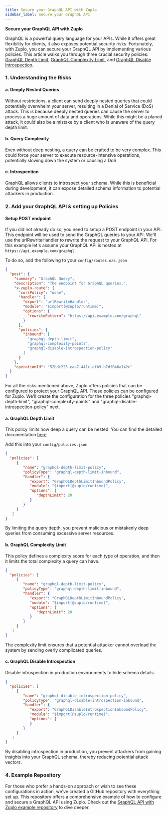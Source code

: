 ```yaml
---
title: Secure your GraphQL API with Zuplo
sidebar_label: Secure your GraphQL API
---
```


**Secure your GraphQL API with Zuplo**

GraphQL is a powerful query language for your APIs. While it offers great flexibility for clients, it also exposes potential security risks. Fortunately, with Zuplo, you can secure your GraphQL API by implementing various policies. This article walks you through three crucial security policies: [GraphQL Depth Limit](docs/policies/graphql-depth-limit-inbound), [GraphQL Complexity Limit](docs/policies/graphql-complexity-limit-inbound), and [GraphQL Disable Introspection](/docs/policies/graphql-disable-introspection-inbound).

### 1. Understanding the Risks

#### a. Deeply Nested Queries

Without restrictions, a client can send deeply nested queries that could potentially overwhelm your server, resulting in a Denial of Service (DoS) attack. This is because deeply nested queries can cause the server to process a huge amount of data and operations. While this might be a planed attack, it could also be a mistake by a client who is unaware of the query depth limit.

#### b. Query Complexity

Even without deep nesting, a query can be crafted to be very complex. This could force your server to execute resource-intensive operations, potentially slowing down the system or causing a DoS.

#### c. Introspection

GraphQL allows clients to introspect your schema. While this is beneficial during development, it can expose detailed schema information to potential attackers in production.

### 2. Add your GraphQL API & setting up Policies

#### Setup POST endpoint
If you did not already do so, you need to setup a POST endpoint in your API. This endpoint will be used to send the GraphQL queries to your API. We'll use the urlRewriteHandler to rewrite the request to your GraphQL API.
For this example let's assume your GraphQL API is hosted at `https://api.example.com/graphql`.

To do so, add the following to your `config/routes.oas.json`

```json
{
  "post": {
    "summary": "GraphQL Query",
    "description": "The endpoint for GraphQL queries.",
    "x-zuplo-route": {
      "corsPolicy": "none",
      "handler": {
        "export": "urlRewriteHandler",
        "module": "$import(@zuplo/runtime)",
        "options": {
          "rewritePattern": "https://api.example.com/graphql"
        }
      },
      "policies": {
        "inbound": [
          "graphql-depth-limit",
          "graphql-complexity-points",
          "graphql-disable-introspection-policy"
        ]
      }
    },
    "operationId": "52bdf225-eaa7-441c-afb9-b7df046a142e"
  }
}
```

For all the risks mentioned above, Zuplo offers policies that can be configured to protect your GraphQL API. These policies can be configured for Zuplo.
We'll create the configuration for the three policies "graphql-depth-limit", "graphql-complexity-points" and "graphql-disable-introspection-policy" next.

#### a. GraphQL Depth Limit

This policy limits how deep a query can be nested. You can find the detailed documentation [here](/docs/policies/graphql-depth-limit-inbound)

Add this into your `config/policies.json`

```json
{
  "policies": [
     {
        "name": "graphql-depth-limit-policy",
        "policyType": "graphql-depth-limit-inbound",
        "handler": {
           "export": "GraphQLDepthLimitInboundPolicy",
           "module": "$import(@zuplo/runtime)",
           "options": {
              "depthLimit": 20
           }
        }
     }
   ]
}
```

By limiting the query depth, you prevent malicious or mistakenly deep queries from consuming excessive server resources.

#### b. GraphQL Complexity Limit

This policy defines a complexity score for each type of operation, and then it limits the total complexity a query can have.

```json
{
  "policies": [
     {
        "name": "graphql-depth-limit-policy",
        "policyType": "graphql-depth-limit-inbound",
        "handler": {
           "export": "GraphQLDepthLimitInboundPolicy",
           "module": "$import(@zuplo/runtime)",
           "options": {
              "depthLimit": 20
           }
        }
     }
   ]
}
```

The complexity limit ensures that a potential attacker cannot overload the system by sending overly complicated queries.

#### c. GraphQL Disable Introspection

Disable introspection in production environments to hide schema details.

```json
{
  "policies": [
     {
        "name": "graphql-disable-introspection-policy",
        "policyType": "graphql-disable-introspection-inbound",
        "handler": {
           "export": "GraphQLDisableIntrospectionInboundPolicy",
           "module": "$import(@zuplo/runtime)",
           "options": {
           }
        }
     }
   ]
}
```
By disabling introspection in production, you prevent attackers from gaining insights into your GraphQL schema, thereby reducing potential attack vectors.

### 4. Example Repository

For those who prefer a hands-on approach or wish to see these configurations in action, we've created a GitHub repository with everything set up. This repository offers a comprehensive example of how to configure and secure a GraphQL API using Zuplo. Check out the [GraphQL API with Zuplo example repository](https://github.com/example/Zuplo-GraphQL-Security) to dive deeper.

